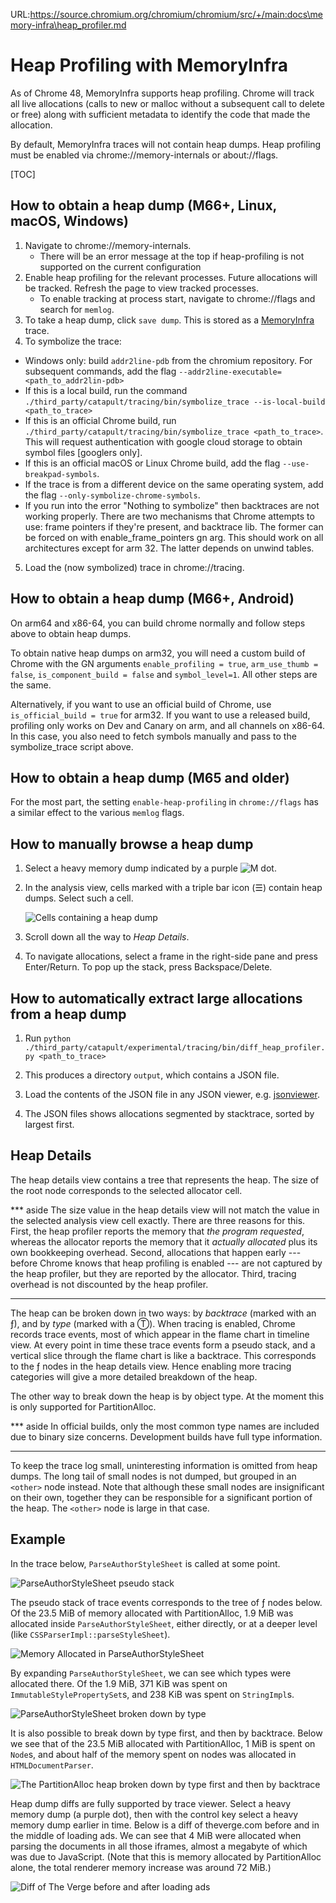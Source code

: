 URL:https://source.chromium.org/chromium/chromium/src/+/main:docs\memory-infra\heap_profiler.md
# Heap Profiling with MemoryInfra

As of Chrome 48, MemoryInfra supports heap profiling. Chrome will track all live
allocations (calls to new or malloc without a subsequent call to delete or free)
along with sufficient metadata to identify the code that made the allocation.

By default, MemoryInfra traces will not contain heap dumps. Heap profiling must
be enabled via chrome://memory-internals or about://flags.

[TOC]

## How to obtain a heap dump (M66+, Linux, macOS, Windows)

 1. Navigate to chrome://memory-internals.
    * There will be an error message at the top if heap-profiling is not
      supported on the current configuration
 2. Enable heap profiling for the relevant processes. Future allocations will be
    tracked. Refresh the page to view tracked processes.
    * To enable tracking at process start, navigate to chrome://flags and search
      for `memlog`.
 3. To take a heap dump, click `save dump`. This is stored as a
    [MemoryInfra][memory-infra] trace.
 4. To symbolize the trace:
   * Windows only: build `addr2line-pdb` from the chromium repository. For subsequent commands, add the flag `--addr2line-executable=<path_to_addr2lin-pdb>`
   * If this is a local build, run the command `./third_party/catapult/tracing/bin/symbolize_trace --is-local-build <path_to_trace>`
   * If this is an official Chrome build,  run `./third_party/catapult/tracing/bin/symbolize_trace <path_to_trace>`. This will request authentication with google cloud storage to obtain symbol files [googlers only].
   * If this is an official macOS or Linux Chrome build, add the flag `--use-breakpad-symbols`.
   * If the trace is from a different device on the same operating system, add the flag
     `--only-symbolize-chrome-symbols`.
   * If you run into the error "Nothing to symbolize" then backtraces are not
     working properly. There are two mechanisms that Chrome attempts to use:
     frame pointers if they're present, and backtrace lib. The former can be
     forced on with enable_frame_pointers gn arg. This should work on all architectures except for
     arm 32. The latter depends on unwind tables.
 5. Load the (now symbolized) trace in chrome://tracing.

## How to obtain a heap dump (M66+, Android)

On arm64 and x86-64, you can build chrome normally and follow steps above to
obtain heap dumps.

To obtain native heap dumps on arm32, you will need a custom build of Chrome
with the GN arguments `enable_profiling = true`, `arm_use_thumb = false`,
`is_component_build = false` and `symbol_level=1`. All other steps are the same.

Alternatively, if you want to use an official build of Chrome, use
`is_official_build = true` for arm32. If you want to use a released build,
profiling only works on Dev and Canary on arm, and all channels on x86-64. In
this case, you also need to fetch symbols manually and pass to the
symbolize_trace script above.

## How to obtain a heap dump (M65 and older)

For the most part, the setting `enable-heap-profiling` in `chrome://flags` has a
similar effect to the various `memlog` flags.


## How to manually browse a heap dump

 1. Select a heavy memory dump indicated by a purple ![M][m-purple] dot.

 2. In the analysis view, cells marked with a triple bar icon (☰) contain heap
    dumps. Select such a cell.

      ![Cells containing a heap dump][cells-heap-dump]

 3. Scroll down all the way to _Heap Details_.

 4. To navigate allocations, select a frame in the right-side pane and press
    Enter/Return. To pop up the stack, press Backspace/Delete.

[memory-infra]:    README.md
[m-purple]:        https://storage.googleapis.com/chromium-docs.appspot.com/d7bdf4d16204c293688be2e5a0bcb2bf463dbbc3
[cells-heap-dump]: https://storage.googleapis.com/chromium-docs.appspot.com/a24d80d6a08da088e2e9c8b2b64daa215be4dacb

## How to automatically extract large allocations from a heap dump

 1. Run `python ./third_party/catapult/experimental/tracing/bin/diff_heap_profiler.py
    <path_to_trace>`

 2. This produces a directory `output`, which contains a JSON file.

 3. Load the contents of the JSON file in any JSON viewer, e.g.
    [jsonviewer](http://jsonviewer.stack.hu/).

 4. The JSON files shows allocations segmented by stacktrace, sorted by largest
    first.

## Heap Details

The heap details view contains a tree that represents the heap. The size of the
root node corresponds to the selected allocator cell.

*** aside
The size value in the heap details view will not match the value in the selected
analysis view cell exactly. There are three reasons for this. First, the heap
profiler reports the memory that _the program requested_, whereas the allocator
reports the memory that it _actually allocated_ plus its own bookkeeping
overhead. Second, allocations that happen early --- before Chrome knows that
heap profiling is enabled --- are not captured by the heap profiler, but they
are reported by the allocator. Third, tracing overhead is not discounted by the
heap profiler.
***

The heap can be broken down in two ways: by _backtrace_ (marked with an ƒ), and
by _type_ (marked with a Ⓣ). When tracing is enabled, Chrome records trace
events, most of which appear in the flame chart in timeline view. At every
point in time these trace events form a pseudo stack, and a vertical slice
through the flame chart is like a backtrace. This corresponds to the ƒ nodes in
the heap details view.  Hence enabling more tracing categories will give a more
detailed breakdown of the heap.

The other way to break down the heap is by object type. At the moment this is
only supported for PartitionAlloc.

*** aside
In official builds, only the most common type names are included due to binary
size concerns. Development builds have full type information.
***

To keep the trace log small, uninteresting information is omitted from heap
dumps. The long tail of small nodes is not dumped, but grouped in an `<other>`
node instead. Note that although these small nodes are insignificant on their
own, together they can be responsible for a significant portion of the heap. The
`<other>` node is large in that case.

## Example

In the trace below, `ParseAuthorStyleSheet` is called at some point.

![ParseAuthorStyleSheet pseudo stack][pseudo-stack]

The pseudo stack of trace events corresponds to the tree of ƒ nodes below. Of
the 23.5 MiB of memory allocated with PartitionAlloc, 1.9 MiB was allocated
inside `ParseAuthorStyleSheet`, either directly, or at a deeper level (like
`CSSParserImpl::parseStyleSheet`).

![Memory Allocated in ParseAuthorStyleSheet][break-down-by-backtrace]

By expanding `ParseAuthorStyleSheet`, we can see which types were allocated
there. Of the 1.9 MiB, 371 KiB was spent on `ImmutableStylePropertySet`s, and
238 KiB was spent on `StringImpl`s.

![ParseAuthorStyleSheet broken down by type][break-down-by-type]

It is also possible to break down by type first, and then by backtrace. Below
we see that of the 23.5 MiB allocated with PartitionAlloc, 1 MiB is spent on
`Node`s, and about half of the memory spent on nodes was allocated in
`HTMLDocumentParser`.

![The PartitionAlloc heap broken down by type first and then by backtrace][type-then-backtrace]

Heap dump diffs are fully supported by trace viewer. Select a heavy memory dump
(a purple dot), then with the control key select a heavy memory dump earlier in
time. Below is a diff of theverge.com before and in the middle of loading ads.
We can see that 4 MiB were allocated when parsing the documents in all those
iframes, almost a megabyte of which was due to JavaScript. (Note that this is
memory allocated by PartitionAlloc alone, the total renderer memory increase was
around 72 MiB.)

![Diff of The Verge before and after loading ads][diff]

[pseudo-stack]:            https://storage.googleapis.com/chromium-docs.appspot.com/058e50350836f55724e100d4dbbddf4b9803f550
[break-down-by-backtrace]: https://storage.googleapis.com/chromium-docs.appspot.com/ec61c5f15705f5bcf3ca83a155ed647a0538bbe1
[break-down-by-type]:      https://storage.googleapis.com/chromium-docs.appspot.com/2236e61021922c0813908c6745136953fa20a37b
[type-then-backtrace]:     https://storage.googleapis.com/chromium-docs.appspot.com/c5367dde11476bdbf2d5a1c51674148915573d11
[diff]:                    https://storage.googleapis.com/chromium-docs.appspot.com/802141906869cd533bb613da5f91bd0b071ceb24
